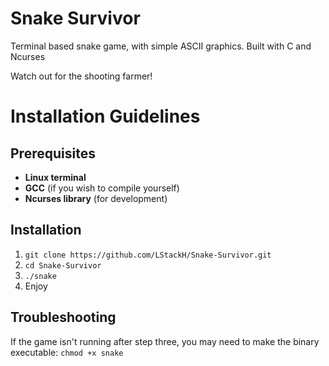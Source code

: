 # Snake Survivor
Terminal based snake game, with simple ASCII graphics.
Built with C and Ncurses

Watch out for the shooting farmer!

# Installation Guidelines
## Prerequisites
* **Linux terminal**
* **GCC** (if you wish to compile yourself)
* **Ncurses library** (for development)


## Installation
1. ``` git clone https://github.com/LStackH/Snake-Survivor.git ```
2. ``` cd Snake-Survivor ```
3. ``` ./snake ```
4. Enjoy

## Troubleshooting
If the game isn't running after step three, you may need to make the binary executable:
``` chmod +x snake ```
